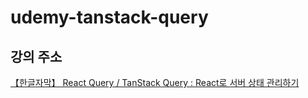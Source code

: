 # udemy-tanstack-query

## 강의 주소

[【한글자막】 React Query / TanStack Query : React로 서버 상태 관리하기](https://www.udemy.com/course/react-query-react/)

